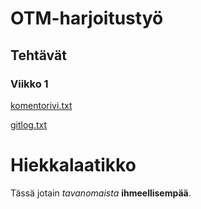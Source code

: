 # OTM-harjoitustyö

## Tehtävät

### Viikko 1

[komentorivi.txt](https://github.com/meklu/uni-otm/blob/master/laskarit/viikko1/komentorivi.txt)

[gitlog.txt](https://github.com/meklu/uni-otm/blob/master/laskarit/viikko1/gitlog.txt)

# Hiekkalaatikko

Tässä jotain *tavanomaista* **ihmeellisempää**.
